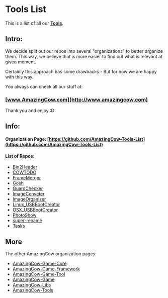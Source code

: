 # Tools List

This is a list of all our **[Tools](https://github.com/AmazingCow-Tools)**.

<!-- ####################################################################### -->

## Intro:

We decide split out our repos into several "organizations" to better organize
them. This way, we believe that is more easier to find out what is relevant
at given moment.

Certainly this approach has some drawbacks - But for now we are happy with this
way.


You always can check all our stuff at:
### [www.AmazingCow.com](http://www.amazingcow.com)

Thank you and enjoy :D

<!-- ####################################################################### -->

## Info:

#### Organization Page: [https://github.com/AmazingCow-Tools-List](https://github.com/AmazingCow-Tools-List)

#### List of Repos:

* [Bin2Header](https://www.github.com/AmazingCow-Tools/Bin2Header/)
* [COWTODO](https://www.github.com/AmazingCow-Tools/COWTODO/)
* [FrameMerger](https://www.github.com/AmazingCow-Tools/FrameMerger/)
* [Gosh](https://www.github.com/AmazingCow-Tools/Gosh/)
* [GuardChecker](https://www.github.com/AmazingCow-Tools/GuardChecker/)
* [ImageConveter](https://www.github.com/AmazingCow-Tools/ImageConveter/)
* [ImageOrganizer](https://www.github.com/AmazingCow-Tools/ImageOrganizer/)
* [Linux_USBBootCreator](https://www.github.com/AmazingCow-Tools/Linux_USBBootCreator/)
* [OSX_USBBootCreator](https://www.github.com/AmazingCow-Tools/OSX_USBBootCreator/)
* [PhotoShow](https://www.github.com/AmazingCow-Tools/PhotoShow/)
* [super-rename](https://www.github.com/AmazingCow-Tools/super-rename/)
* [Tasks](https://www.github.com/AmazingCow-Tools/Tasks/)


<!-- ####################################################################### -->

## More

The other AmazingCow organization pages:

* [AmazingCow-Game-Core](https://github.com/AmazingCow-Game-Core)
* [AmazingCow-Game-Framework](https://github.com/AmazingCow-Game-Framework)
* [AmazingCow-Game-Tool](https://github.com/AmazingCow-Game-Tool)
* [AmazingCow-Game](https://github.com/AmazingCow-Game)
* [AmazingCow-Libs](https://github.com/AmazingCow-Libs)
* [AmazingCow-Tools](https://github.com/AmazingCow-Tools)
